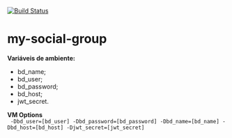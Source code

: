 [![Build Status](https://travis-ci.org/GabrielTavares99/meu-grupo-social-api.svg?branch=master)](https://travis-ci.org/GabrielTavares99/meu-grupo-social-api)
# my-social-group

**Variáveis de ambiente:**
 - bd_name;
 - bd_user;
 - bd_password;
 - bd_host;
 - jwt_secret.
 
 **VM Options**  
` -Dbd_user=[bd_user] -Dbd_password=[bd_password] -Dbd_name=[bd_name] -Dbd_host=[bd_host] -Djwt_secret=[jwt_secret]`